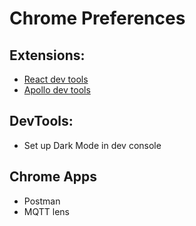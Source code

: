 # Chrome Preferences

## Extensions:
- [React dev tools](https://chrome.google.com/webstore/detail/react-developer-tools/fmkadmapgofadopljbjfkapdkoienihi?hl=en)
- [Apollo dev tools](https://github.com/apollographql/apollo-client-devtools)

## DevTools:
- Set up Dark Mode in dev console

## Chrome Apps
- Postman
- MQTT lens
